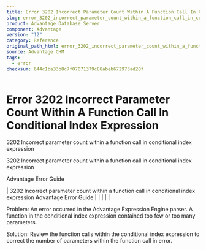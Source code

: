 ```yaml
---
title: Error 3202 Incorrect Parameter Count Within A Function Call In Conditional Index Expression
slug: error_3202_incorrect_parameter_count_within_a_function_call_in_conditional_index_expression
product: Advantage Database Server
component: Advantage
version: "12"
category: Reference
original_path_html: error_3202_incorrect_parameter_count_within_a_function_call_in_conditional_index_expression.htm
source: Advantage CHM
tags:
  - error
checksum: 644c1ba33b8c7f07071379c88abeb672973ad20f
---
```


# Error 3202 Incorrect Parameter Count Within A Function Call In Conditional Index Expression

3202 Incorrect parameter count within a function call in conditional index expression

3202 Incorrect parameter count within a function call in conditional index expression

Advantage Error Guide

| 3202 Incorrect parameter count within a function call in conditional index expression  Advantage Error Guide |  |  |  |  |

Problem: An error occurred in the Advantage Expression Engine parser. A function in the conditional index expression contained too few or too many parameters.

Solution: Review the function calls within the conditional index expression to correct the number of parameters within the function call in error.
